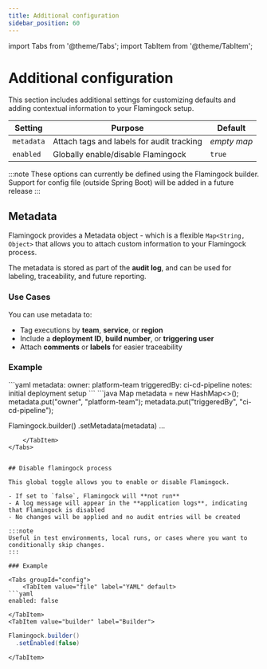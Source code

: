```yaml
---
title: Additional configuration
sidebar_position: 60
---
```


import Tabs from '@theme/Tabs';
import TabItem from '@theme/TabItem';

# Additional configuration

This section includes additional settings for customizing defaults and adding contextual information to your Flamingock setup. 

| Setting         | Purpose                                      | Default            |
|-----------------|-----------------------------------------------|--------------------|
| `metadata`      | Attach tags and labels for audit tracking     | _empty map_        |
| `enabled`       | Globally enable/disable Flamingock            | `true`             |

:::note
These options can currently be defined using the Flamingock builder. Support for config file (outside Spring Boot) will be added in a future release
:::

## Metadata

Flamingock provides a Metadata object - which is a flexible `Map<String, Object>` that allows you to attach custom information to your Flamingock process.

The metadata is stored as part of the **audit log**, and can be used for labeling, traceability, and future reporting.

### Use Cases
You can use metadata to:
- Tag executions by **team**, **service**, or **region**
- Include a **deployment ID**, **build number**, or **triggering user**
- Attach **comments** or **labels** for easier traceability

### Example

<Tabs groupId="config">
    <TabItem value="file" label="YAML" default>
```yaml
metadata:
  owner: platform-team
  triggeredBy: ci-cd-pipeline
  notes: initial deployment setup
```
    </TabItem>
    <TabItem value="builder" label="Builder">
```java
Map<String, Object> metadata = new HashMap<>();
metadata.put("owner", "platform-team");
metadata.put("triggeredBy", "ci-cd-pipeline");

Flamingock.builder()
.setMetadata(metadata)
...
```
    </TabItem>
</Tabs>


## Disable flamingock process

This global toggle allows you to enable or disable Flamingock.

- If set to `false`, Flamingock will **not run**
- A log message will appear in the **application logs**, indicating that Flamingock is disabled
- No changes will be applied and no audit entries will be created

:::note 
Useful in test environments, local runs, or cases where you want to conditionally skip changes.
:::

### Example

<Tabs groupId="config">
    <TabItem value="file" label="YAML" default>
```yaml
enabled: false
```
    </TabItem>
    <TabItem value="builder" label="Builder">
```java
Flamingock.builder()
  .setEnabled(false)
```
    </TabItem>
</Tabs>

